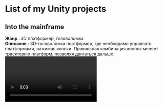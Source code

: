 # List of my Unity projects
## Into the mainframe
<b>Жанр</b> : 3D платформер, головоломка<br>
<b>Описание</b> : 3D-головоломка платформер, где необходимо управлять платформами, нажимая кнопки. Правильная комбинация кнопок меняет траекторию платформ, позволяя двигаться дальше.<br>
<video src='https://github.com/user-attachments/assets/fb5ff889-cd30-4e69-9e6f-c5bac73c891e'/> <br>
<b>by Junk Style</b>
